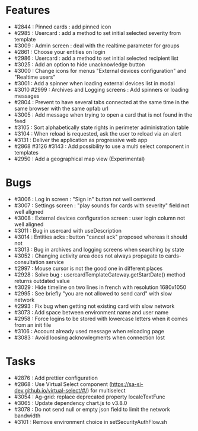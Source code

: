 # Features
* #2844 : Pinned cards : add pinned icon
* #2985 : Usercard : add a method to set initial selected severity from template
* #3009 : Admin screen : deal with the realtime parameter for groups
* #2861 : Choose your entities on login
* #2986 : Usercard : add a method to set initial selected recipient list
* #3025 : Add an option to hide unacknowledge button
* #3000 : Change icons for menus "External devices configuration" and "Realtime users"
* #3001 : Add a spinner when loading external devices list in modal
* #3010 #2999 : Archives and Logging screens : Add spinners or loading messages
* #2804 : Prevent to have several tabs connected at the same time in the same browser with the same opfab url
* #3005 : Add message when trying to open a card that is not found in the feed
* #3105 : Sort alphabetically state rights in perimeter administration table
* #3104 : When reload is requested, ask the user to reload via an alert
* #3131 : Deliver the application as progressive web app
* #2868 #3126 #3143 : Add possibility to use a multi select component in templates 
* #2950 : Add a geographical map view (Experimental)

# Bugs
* #3006 : Log in screen : "Sign in" button not well centered
* #3007 : Settings screen : "play sounds for cards with severity" field not well aligned
* #3008 : External devices configuration screen : user login column not well aligned
* #3011 : Bug in usercard with useDescription
* #3014 : Entities acks : button "cancel ack" proposed whereas it should not
* #3013 : Bug in archives and logging screens when searching by state
* #3052 : Changing activity area does not always propagate to cards-consultation service
* #2997 : Mouse cursor is not the good one in different places
* #2928 : Solve bug : usercardTemplateGateway.getStartDate() method returns outdated value
* #3029 : Hide timeline on two lines in french with resolution 1680x1050
* #2995 : See briefly "you are not allowed to send card" with slow network
* #2993 : Fix bug when getting not existing card with slow network
* #3073 : Add space between environment name and user name
* #2958 : Force logins to be stored with lowercase letters when it comes from an init file
* #3106 : Account already used message when reloading page
* #3083 : Avoid loosing acknowlegments when connection lost

# Tasks
* #2876 : Add prettier configuration
* #2868 : Use Virtual Select component (https://sa-si-dev.github.io/virtual-select/#/) for multiselect
* #3054 : Ag-grid: replace deprecated property localeTextFunc
* #3065 : Update dependency chart.js to v3.8.0
* #3078 : Do not send null or empty json field to limit the network bandwidth
* #3101 : Remove environment choice in setSecurityAuthFlow.sh

